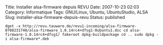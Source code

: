 Title: Installer alsa-firmware depuis REVU
Date: 2007-10-23 02:03
Category: Informatique
Tags: GNU/Linux, Ubuntu, UbuntuStudio, ALSA
Slug: installer-alsa-firmware-depuis-revu
Status: published

`dget -x http://revu.tauware.de/revu1-incoming/alsa-firmware-0708231740/alsa-firmware_1.0.14rc4+dfsg1-0ubuntu1.dsc cd alsa-firmware-1.0.14rc4+dfsg1/ fakeroot dpkg-buildpackage cd .. sudo dpkg -i alsa-firmware*.deb`
